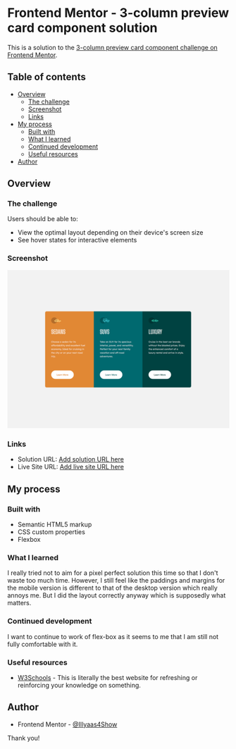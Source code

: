 # Frontend Mentor - 3-column preview card component solution

This is a solution to the [3-column preview card component challenge on Frontend Mentor](https://www.frontendmentor.io/challenges/3column-preview-card-component-pH92eAR2-).

## Table of contents

- [Overview](#overview)
  - [The challenge](#the-challenge)
  - [Screenshot](#screenshot)
  - [Links](#links)
- [My process](#my-process)
  - [Built with](#built-with)
  - [What I learned](#what-i-learned)
  - [Continued development](#continued-development)
  - [Useful resources](#useful-resources)
- [Author](#author)

## Overview

### The challenge

Users should be able to:

- View the optimal layout depending on their device's screen size
- See hover states for interactive elements

### Screenshot

![](screenshot.png)

### Links

- Solution URL: [Add solution URL here](https://github.com/Illyaas4Show/3-column-preview-card-component/blob/main/index.html)
- Live Site URL: [Add live site URL here](https://dynamic-chebakia-0a3c8d.netlify.app)

## My process

### Built with

- Semantic HTML5 markup
- CSS custom properties
- Flexbox

### What I learned

I really tried not to aim for a pixel perfect solution this time so that I don't waste too much time. However, I still feel like the paddings and margins for the mobile version is different to that of the desktop version which really annoys me. But I did the layout correctly anyway which is supposedly what matters.

### Continued development

I want to continue to work of flex-box as it seems to me that I am still not fully comfortable with it.

### Useful resources

- [W3Schools](https://www.w3schools.com/) - This is literally the best website for refreshing or reinforcing your knowledge on something.

## Author

- Frontend Mentor - [@Illyaas4Show](https://www.frontendmentor.io/profile/Illyaas4Show)


Thank you!